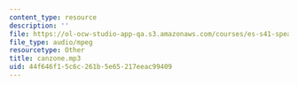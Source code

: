```yaml
---
content_type: resource
description: ''
file: https://ol-ocw-studio-app-qa.s3.amazonaws.com/courses/es-s41-speak-italian-with-your-mouth-full-spring-2012/44f646f15c6c261b5e65217eeac99409_canzone.mp3
file_type: audio/mpeg
resourcetype: Other
title: canzone.mp3
uid: 44f646f1-5c6c-261b-5e65-217eeac99409
---
```

